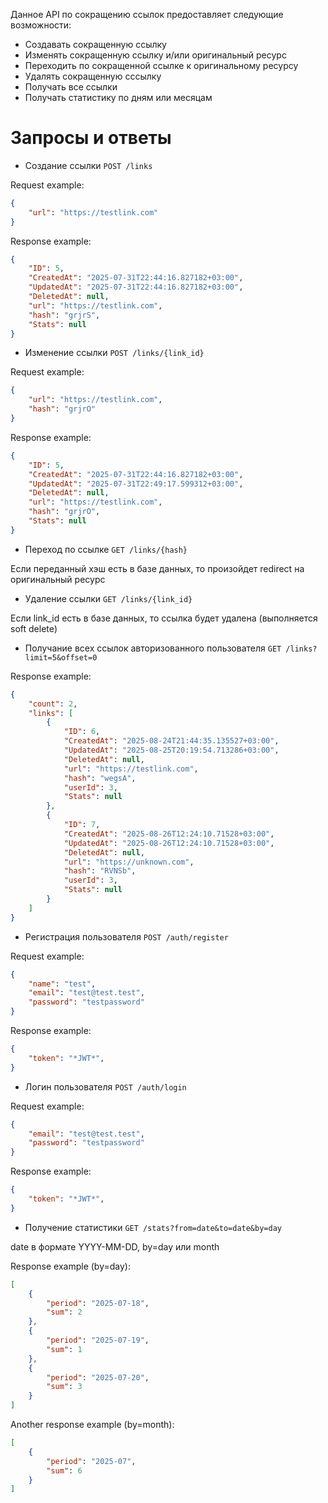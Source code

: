 Данное API по сокращению ссылок предоставляет следующие возможности:

+ Создавать сокращенную ссылку
+ Изменять сокращенную ссылку и/или оригинальный ресурс
+ Переходить по сокращенной ссылке к оригинальному ресурсу
+ Удалять сокращенную сссылку
+ Получать все ссылки
+ Получать статистику по дням или месяцам

# Запросы и ответы

- Создание ссылки `POST /links`

Request example:
```json
{
    "url": "https://testlink.com"
}
```

Response example:
```json
{
    "ID": 5,
    "CreatedAt": "2025-07-31T22:44:16.827182+03:00",
    "UpdatedAt": "2025-07-31T22:44:16.827182+03:00",
    "DeletedAt": null,
    "url": "https://testlink.com",
    "hash": "grjrS",
    "Stats": null
}
```

- Изменение ссылки `POST /links/{link_id}`

Request example:
```json
{
    "url": "https://testlink.com",
    "hash": "grjrO"
}
```

Response example:
```json
{
    "ID": 5,
    "CreatedAt": "2025-07-31T22:44:16.827182+03:00",
    "UpdatedAt": "2025-07-31T22:49:17.599312+03:00",
    "DeletedAt": null,
    "url": "https://testlink.com",
    "hash": "grjrO",
    "Stats": null
}
```

- Переход по ссылке `GET /links/{hash}`

Если переданный хэш есть в базе данных, то произойдет redirect на оригинальный ресурс

- Удаление ссылки `GET /links/{link_id}`

Если link_id есть в базе данных, то ссылка будет удалена (выполняется soft delete)

- Получание всех ссылок авторизованного пользователя `GET /links?limit=5&offset=0`

Response example:
```json
{
    "count": 2,
    "links": [
        {
            "ID": 6,
            "CreatedAt": "2025-08-24T21:44:35.135527+03:00",
            "UpdatedAt": "2025-08-25T20:19:54.713286+03:00",
            "DeletedAt": null,
            "url": "https://testlink.com",
            "hash": "wegsA",
            "userId": 3,
            "Stats": null
        },
        {
            "ID": 7,
            "CreatedAt": "2025-08-26T12:24:10.71528+03:00",
            "UpdatedAt": "2025-08-26T12:24:10.71528+03:00",
            "DeletedAt": null,
            "url": "https://unknown.com",
            "hash": "RVNSb",
            "userId": 3,
            "Stats": null
        }
    ]
}
```

- Регистрация пользователя `POST /auth/register`

Request example:
```json
{
    "name": "test",
    "email": "test@test.test",
    "password": "testpassword"
}
```

Response example:
```json
{
    "token": "*JWT*",
}
```

- Логин пользователя `POST /auth/login`

Request example:
```json
{
    "email": "test@test.test",
    "password": "testpassword"
}
```

Response example:
```json
{
    "token": "*JWT*",
}
```

- Получение статистики `GET /stats?from=date&to=date&by=day`

date в формате YYYY-MM-DD, by=day или month

Response example (by=day):
```json
[
    {
        "period": "2025-07-18",
        "sum": 2
    },
    {
        "period": "2025-07-19",
        "sum": 1
    },
    {
        "period": "2025-07-20",
        "sum": 3
    }
]
```

Another response example (by=month):
```json
[
    {
        "period": "2025-07",
        "sum": 6
    }
]
```
